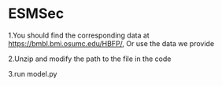 # ESMSec

1.You should find the corresponding data at https://bmbl.bmi.osumc.edu/HBFP/, Or use the data we provide

2.Unzip and modify the path to the file in the code

3.run model.py
